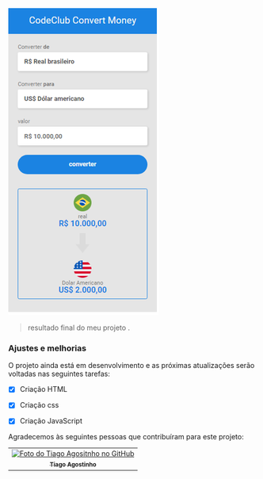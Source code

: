 <img src="./assets/CodeClub Convert Money.png" alt="foto CodeClub Convert Money ">

> resultado final do meu projeto .

### Ajustes e melhorias

O projeto ainda está em desenvolvimento e as próximas atualizações serão voltadas nas seguintes tarefas:

- [x] Criação HTML
- [x] Criação css
- [x] Criação JavaScript
 







Agradecemos às seguintes pessoas que contribuíram para este projeto:

<table>
  <tr>
    <td align="center">
      <a href="#">
        <img src="./assets/foto tiago.jpeg" width="100px;" alt="Foto do Tiago Agositnho no GitHub"/><br>
        <sub>
          <b>Tiago Agostinho</b>
        </sub>
      </a>
    </td>
  </tr>
</table>
